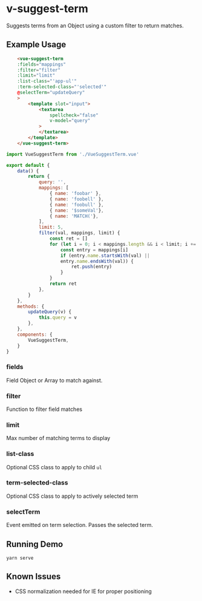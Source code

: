 # v-suggest-term

Suggests terms from an Object using a custom filter to return matches.

## Example Usage

```html
    <vue-suggest-term 
    :fields="mappings"
    :filter="filter"
    :limit="limit"
    :list-class="'app-ul'"
    :term-selected-class="'selected'"
    @selectTerm="updateQuery"
    >
        <template slot="input">
            <textarea
                spellcheck="false"
                v-model="query"    
            >
            </textarea>
        </template>
    </vue-suggest-term>
```

```javascript
import VueSuggestTerm from './VueSuggestTerm.vue'

export default {
    data() {
        return {
            query: '',
            mappings: [
                { name: 'foobar' },
                { name: 'foobell' },
                { name: 'foobull' },
                { name: '$someVal'},
                { name: 'MATCH('},
            ],
            limit: 5,
            filter(val, mappings, limit) {
                const ret = []
                for (let i = 0; i < mappings.length && i < limit; i += 1) {
                    const entry = mappings[i]
                    if (entry.name.startsWith(val) ||
                    entry.name.endsWith(val)) {
                        ret.push(entry)
                    }
                }
                return ret
            },
        }
    },
    methods: {
        updateQuery(v) {
            this.query = v
        },
    },
    components: {
        VueSuggestTerm,
    }
}
```

### fields 

Field Object or Array to match against.

### filter

Function to filter field matches

### limit

Max number of matching terms to display

### list-class

Optional CSS class to apply to child `ul`

### term-selected-class

Optional CSS class to apply to actively selected term

### selectTerm

Event emitted on term selection. Passes the selected term.

## Running Demo

```
yarn serve
```

## Known Issues

- CSS normalization needed for IE for proper positioning